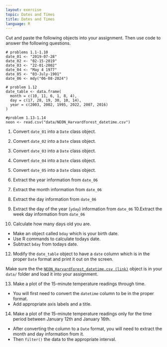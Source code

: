 ```yaml
---
layout: exercise
topic: Dates and Times
title: Dates and Times
language: R
---
```


Cut and paste the following objects into your assignment. Then use code to answer the following questions. 

```
# problems 1.1-1.10
date_01 <- "2019-07-28"
date_02 <- "02-15-2019"
date_03 <- "22-01-2002"
date_04 <- "May 4 1977"
date_05 <- "03-July-1901"
date_06 <- mdy("06-08-2024")

# problem 1.12
date_table <- data.frame(
  month = c(10, 11, 6, 1, 8, 4),
  day = c(17, 28, 19, 30, 10, 14),
  year = c(2003, 2002, 1995, 2022, 2007, 2016)
)

#problem 1.13-1.14
neon <- read.csv("data/NEON_Harvardforest_datetime.csv")
```

1. Convert `date_01` into a `Date` class object.  
2. Convert `date_02` into a `Date` class object. 
3. Convert `date_03` into a `Date` class object. 
4. Convert `date_04` into a `Date` class object. 
5. Convert `date_05` into a `Date` class object. 
6. Extract the year information from `date_06`  
7. Extract the month information from `date_06`   
8. Extract the day information from `date_06`  
9. Extract the day of the year (`yday`) information from `date_06`
10.Extract the week day information from `date_06`  

11. Calculate how many days old you are.  
  * Make an object called `bday` which is your birth date.  
  * Use R commands to calculate todays date.  
  * Subtract `bday` from todays date. 

12. Modify the `date_table` object to have a `date` column which is in the proper `Date` format and print it out on the screen.  

Make sure the the [`NEON_Harvardforest_datetime.csv (link)`](https://jpomz.github.io/ENVS396-FA-2024/data/NEON_Harvardforest_datetime.csv) object is in your `data/` folder and load it into your assignment.  

13. Make a plot of the 15-minute temperature readings through time.  
  * You will first need to convert the `datetime` column to be in the proper format.  
  * Add appropriate axis labels and a title.  

14. Make a plot of the 15-minute temperature readings only for the time period between January 12th and January 16th.  
  * After converting the column to a `Date` format, you will need to extract the month and day information from it.  
  * Then `filter()` the data to the appropriate interval.  


